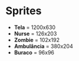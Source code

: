 # Sprites

- **Tela** = 1200x630
- **Nurse** = 126x203
- **Zombie** = 102x192
- **Ambulância** = 380x204
- **Buraco** = 96x96

